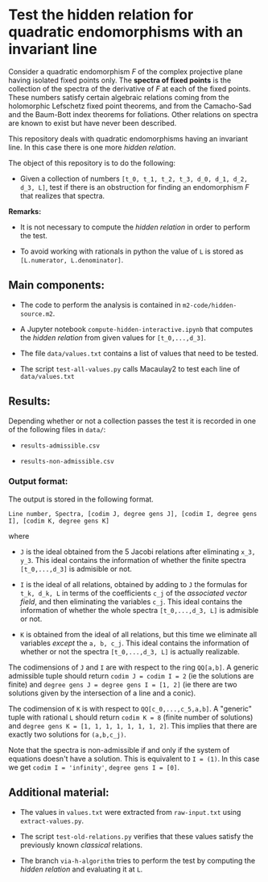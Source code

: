 # Test the hidden relation for quadratic endomorphisms with an invariant line

Consider a quadratic endomorphism *F* of the complex projective plane having isolated fixed points only. The **spectra of fixed points** is the collection of the spectra of the derivative of *F* at each of the fixed points. These numbers satisfy certain algebraic relations coming from the holomorphic Lefschetz fixed point theorems, and from the Camacho-Sad and the Baum-Bott index theorems for foliations. Other relations on spectra are known to exist but have never been described.

This repository deals with quadratic endomorphisms having an invariant line. In this case there is one more *hidden relation*.

The object of this repository is to do the following:

* Given a collection of numbers `[t_0, t_1, t_2, t_3, d_0, d_1, d_2, d_3, L]`, test if there is an obstruction for finding an endomorphism *F* that realizes that spectra.

**Remarks:** 

* It is not necessary to compute the *hidden relation* in order to perform the test.

* To avoid working with rationals in python the value of `L` is stored as `[L.numerator, L.denominator]`.


## Main components:

* The code to perform the analysis is contained in `m2-code/hidden-source.m2`.

* A Jupyter notebook `compute-hidden-interactive.ipynb` that computes the *hidden relation* from given values for `[t_0,...,d_3]`.

* The file `data/values.txt` contains a list of values that need to be tested.

* The script `test-all-values.py` calls Macaulay2 to test each line of `data/values.txt`


## Results:

Depending whether or not a collection passes the test it is recorded in one of the following files in `data/`:

* `results-admissible.csv`

* `results-non-admissible.csv`


### Output format:

The output is stored in the following format.

`Line number, Spectra, [codim J, degree gens J], [codim I, degree gens I], [codim K, degree gens K]`

where 

* `J` is the ideal obtained from the 5 Jacobi relations after eliminating `x_3, y_3`. This ideal contains the information of whether the finite spectra `[t_0,...,d_3]` is admisible or not.

* `I` is the ideal of all relations, obtained by adding to `J` the formulas for `t_k, d_k, L` in terms of the coefficients `c_j` of the *associated vector field*, and then eliminating the variables `c_j`. This ideal contains the information of whether the whole spectra `[t_0,...,d_3, L]` is admisible or not.

* `K` is obtained from the ideal of all relations, but this time we eliminate all variables *except* the `a, b, c_j`. This ideal contains the information of whether or not the spectra `[t_0,...,d_3, L]` is actually realizable.

The codimensions of `J` and `I` are with respect to the ring `QQ[a,b]`. A generic admissible tuple should return `codim J = codim I = 2` (ie the solutions are finite) and `degree gens J = degree gens I = [1, 2]` (ie there are two solutions given by the intersection of a line and a conic).

The codimension of `K` is with respect to `QQ[c_0,...,c_5,a,b]`. A "generic" tuple with rational `L` should return `codim K = 8` (finite number of solutions) and `degree gens K = [1, 1, 1, 1, 1, 1, 1, 2]`. This implies that there are exactly two solutions for `(a,b,c_j)`.

Note that the spectra is non-admissible if and only if the system of equations doesn't have a solution. This is equivalent to `I = (1)`. In this case we get `codim I = 'infinity'`, `degree gens I = [0]`. 


## Additional material:

* The values in `values.txt` were extracted from `raw-input.txt` using `extract-values.py`.

* The script `test-old-relations.py` verifies that these values satisfy the previously known *classical* relations.

* The branch `via-h-algorithm` tries to perform the test by computing the *hidden relation* and evaluating it at `L`.
